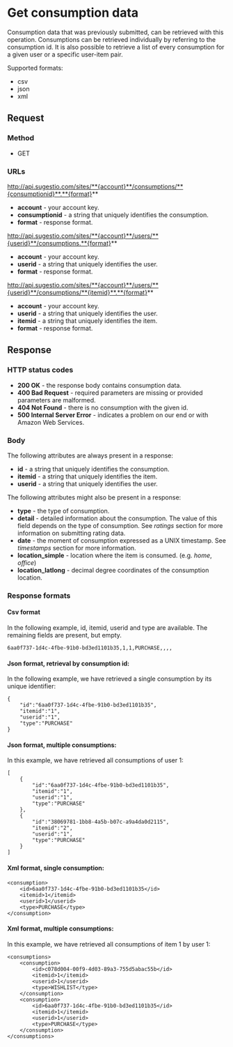 # Get consumption data
Consumption data that was previously submitted, can be retrieved with this operation. Consumptions can be retrieved individually by referring to the consumption id. It is also possible to retrieve a list of every consumption for a given user or a specific user-item pair.

Supported formats:

* csv
* json
* xml

## Request

### Method

* GET

### URLs

http://api.sugestio.com/sites/**{account}**/consumptions/**{consumptionid}**.**{format}**

* **account** - your account key.
* **consumptionid** - a string that uniquely identifies the consumption.
* **format** - response format.

http://api.sugestio.com/sites/**{account}**/users/**{userid}**/consumptions.**{format}**

* **account** - your account key.
* **userid** - a string that uniquely identifies the user.
* **format** - response format.

http://api.sugestio.com/sites/**{account}**/users/**{userid}**/consumptions/**{itemid}**.**{format}**

* **account** - your account key.
* **userid** - a string that uniquely identifies the user.
* **itemid** - a string that uniquely identifies the item.
* **format** - response format.

## Response

### HTTP status codes

* **200 OK** - the response body contains consumption data.
* **400 Bad Request** - required parameters are missing or provided parameters are malformed.
* **404 Not Found** - there is no consumption with the given id.
* **500 Internal Server Error** - indicates a problem on our end or with Amazon Web Services.

### Body

The following attributes are always present in a response:

* **id** - a string that uniquely identifies the consumption.
* **itemid** - a string that uniquely identifies the item.
* **userid** - a string that uniquely identifies the user.

The following attributes might also be present in a response:

* **type** - the type of consumption.
* **detail** - detailed information about the consumption. The value of this field depends on the type of consumption. See *ratings* section for more information on submitting rating data.
* **date** - the moment of consumption expressed as a UNIX timestamp. See *timestamps* section for more information.
* **location_simple** - location where the item is consumed. (e.g. *home*, *office*)
* **location_latlong** - decimal degree coordinates of the consumption location.

### Response formats

#### Csv format

In the following example, id, itemid, userid and type are available. The remaining fields are present, but empty.

	6aa0f737-1d4c-4fbe-91b0-bd3ed1101b35,1,1,PURCHASE,,,,

#### Json format, retrieval by consumption id:

In the following example, we have retrieved a single consumption by its unique identifier:

	{
		"id":"6aa0f737-1d4c-4fbe-91b0-bd3ed1101b35",
		"itemid":"1",
		"userid":"1",
		"type":"PURCHASE"
	}

#### Json format, multiple consumptions:

In this example, we have retrieved all consumptions of user 1:

	[
		{
			"id":"6aa0f737-1d4c-4fbe-91b0-bd3ed1101b35",
			"itemid":"1",
			"userid":"1",
			"type":"PURCHASE"
		},
		{
			"id":"38069781-1bb8-4a5b-b07c-a9a4da0d2115",
			"itemid":"2",
			"userid":"1",
			"type":"PURCHASE"
		}		
	]
	
#### Xml format, single consumption:

	<consumption>
		<id>6aa0f737-1d4c-4fbe-91b0-bd3ed1101b35</id>
		<itemid>1</itemid>
		<userid>1</userid>
		<type>PURCHASE</type>
	</consumption>

#### Xml format, multiple consumptions:

In this example, we have retrieved all consumptions of item 1 by user 1:

	<consumptions>
		<consumption>
			<id>c078d004-00f9-4d03-89a3-755d5abac55b</id>
			<itemid>1</itemid>
			<userid>1</userid>
			<type>WISHLIST</type>
		</consumption>
		<consumption>
			<id>6aa0f737-1d4c-4fbe-91b0-bd3ed1101b35</id>
			<itemid>1</itemid>
			<userid>1</userid>
			<type>PURCHASE</type>
		</consumption>
	</consumptions>